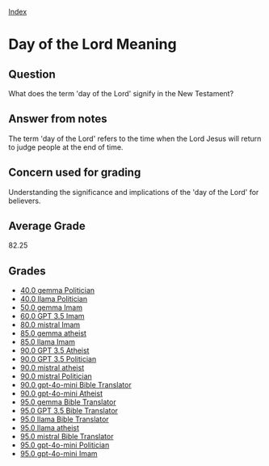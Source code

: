 
[Index](../index.md)
# Day of the Lord Meaning
## Question
What does the term 'day of the Lord' signify in the New Testament?

## Answer from notes
The term 'day of the Lord' refers to the time when the Lord Jesus will return to judge people at the end of time.

## Concern used for grading
Understanding the significance and implications of the 'day of the Lord' for believers.

## Average Grade
82.25

## Grades
 * [40.0 gemma Politician](../answers/gemma_Politician/Day_of_the_Lord_Meaning.md)
 * [40.0 llama Politician](../answers/llama_Politician/Day_of_the_Lord_Meaning.md)
 * [50.0 gemma Imam](../answers/gemma_Imam/Day_of_the_Lord_Meaning.md)
 * [60.0 GPT 3.5 Imam](../answers/GPT_3.5_Imam/Day_of_the_Lord_Meaning.md)
 * [80.0 mistral Imam](../answers/mistral_Imam/Day_of_the_Lord_Meaning.md)
 * [85.0 gemma atheist](../answers/gemma_atheist/Day_of_the_Lord_Meaning.md)
 * [85.0 llama Imam](../answers/llama_Imam/Day_of_the_Lord_Meaning.md)
 * [90.0 GPT 3.5 Atheist](../answers/GPT_3.5_Atheist/Day_of_the_Lord_Meaning.md)
 * [90.0 GPT 3.5 Politician](../answers/GPT_3.5_Politician/Day_of_the_Lord_Meaning.md)
 * [90.0 mistral atheist](../answers/mistral_atheist/Day_of_the_Lord_Meaning.md)
 * [90.0 mistral Politician](../answers/mistral_Politician/Day_of_the_Lord_Meaning.md)
 * [90.0 gpt-4o-mini Bible Translator](../answers/gpt-4o-mini_Bible_Translator/Day_of_the_Lord_Meaning.md)
 * [90.0 gpt-4o-mini Atheist](../answers/gpt-4o-mini_Atheist/Day_of_the_Lord_Meaning.md)
 * [95.0 gemma Bible Translator](../answers/gemma_Bible_Translator/Day_of_the_Lord_Meaning.md)
 * [95.0 GPT 3.5 Bible Translator](../answers/GPT_3.5_Bible_Translator/Day_of_the_Lord_Meaning.md)
 * [95.0 llama Bible Translator](../answers/llama_Bible_Translator/Day_of_the_Lord_Meaning.md)
 * [95.0 llama atheist](../answers/llama_atheist/Day_of_the_Lord_Meaning.md)
 * [95.0 mistral Bible Translator](../answers/mistral_Bible_Translator/Day_of_the_Lord_Meaning.md)
 * [95.0 gpt-4o-mini Politician](../answers/gpt-4o-mini_Politician/Day_of_the_Lord_Meaning.md)
 * [95.0 gpt-4o-mini Imam](../answers/gpt-4o-mini_Imam/Day_of_the_Lord_Meaning.md)

